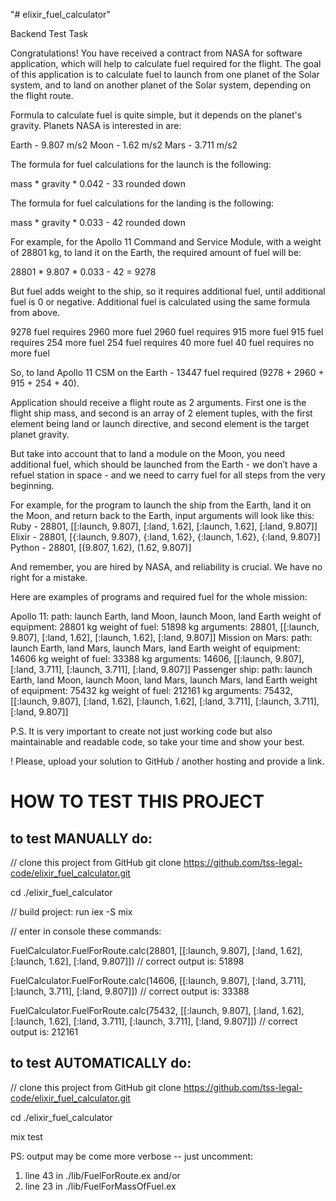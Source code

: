 "# elixir_fuel_calculator" 

Backend Test Task                 

Congratulations! You have received a contract from NASA for software application, which will help to calculate fuel required for the flight. The goal of this application is to calculate fuel to launch from one planet of the Solar system, and to land on another planet of the Solar system, depending on the flight route.

Formula to calculate fuel is quite simple, but it depends on the planet's gravity. Planets NASA is interested in are:

Earth - 9.807 m/s2
Moon - 1.62 m/s2
Mars - 3.711 m/s2

The formula for fuel calculations for the launch is the following:

mass * gravity * 0.042 - 33 rounded down

The formula for fuel calculations for the landing is the following:

mass * gravity * 0.033 - 42 rounded down

For example, for the Apollo 11 Command and Service Module, with a weight of 28801 kg, to land it on the Earth, the required amount of fuel will be:

28801 * 9.807 * 0.033 - 42 = 9278

But fuel adds weight to the ship, so it requires additional fuel, until additional fuel is 0 or negative. Additional fuel is calculated using the same formula from above.

9278 fuel requires 2960 more fuel
2960 fuel requires 915 more fuel
915 fuel requires 254 more fuel
254 fuel requires 40 more fuel
40 fuel requires no more fuel

So, to land Apollo 11 CSM on the Earth - 13447 fuel required (9278 + 2960 + 915 + 254 + 40).

Application should receive a flight route as 2 arguments. First one is the flight ship mass, and second is an array of 2 element tuples, with the first element being land or launch directive, and second element is the target planet gravity.

But take into account that to land a module on the Moon, you need additional fuel, which should be launched from the Earth - we don’t have a refuel station in space - and we need to carry fuel for all steps from the very beginning. 

For example, for the program to launch the ship from the Earth, land it on the Moon, and return back to the Earth, input arguments will look like this:
Ruby - 28801, [[:launch, 9.807], [:land, 1.62], [:launch, 1.62], [:land, 9.807]]
Elixir - 28801, [{:launch, 9.807}, {:land, 1.62}, {:launch, 1.62}, {:land, 9.807}]
Python - 28801, [(9.807, 1.62), (1.62, 9.807)]

And remember, you are hired by NASA, and reliability is crucial. We have no right for a mistake.

Here are examples of programs and required fuel for the whole mission:

Apollo 11:
path: launch Earth, land Moon, launch Moon, land Earth
weight of equipment: 28801 kg
weight of fuel: 51898 kg
arguments: 28801, [[:launch, 9.807], [:land, 1.62], [:launch, 1.62], [:land, 9.807]]
Mission on Mars:
path: launch Earth, land Mars, launch Mars, land Earth
weight of equipment: 14606 kg
weight of fuel: 33388 kg
arguments: 14606, [[:launch, 9.807], [:land, 3.711], [:launch, 3.711], [:land, 9.807]]
Passenger ship:
path: launch Earth, land Moon, launch Moon, land Mars, launch Mars, land Earth
weight of equipment: 75432 kg
weight of fuel: 212161 kg
arguments: 75432, [[:launch, 9.807], [:land, 1.62], [:launch, 1.62], [:land, 3.711], [:launch, 3.711], [:land, 9.807]]

P.S. It is very important to create not just working code but also maintainable and readable code, so take your time and show your best.

! Please, upload your solution to GitHub / another hosting and provide a link.

# HOW TO TEST THIS PROJECT

## to test MANUALLY do:

// clone this project from GitHub
git clone https://github.com/tss-legal-code/elixir_fuel_calculator.git

cd ./elixir_fuel_calculator

// build project:
run iex -S mix

// enter in console these commands:

FuelCalculator.FuelForRoute.calc(28801, [[:launch, 9.807], [:land, 1.62], [:launch, 1.62], [:land, 9.807]])
// correct output is: 51898

FuelCalculator.FuelForRoute.calc(14606, [[:launch, 9.807], [:land, 3.711], [:launch, 3.711], [:land, 9.807]])
// correct output is: 33388

FuelCalculator.FuelForRoute.calc(75432, [[:launch, 9.807], [:land, 1.62], [:launch, 1.62], [:land, 3.711], [:launch, 3.711], [:land, 9.807]])
// correct output is: 212161


## to test AUTOMATICALLY do:

// clone this project from GitHub
git clone https://github.com/tss-legal-code/elixir_fuel_calculator.git

cd ./elixir_fuel_calculator

mix test

PS: output may be come more verbose -- just uncomment:
1) line 43 in ./lib/FuelForRoute.ex and/or
2) line 23 in ./lib/FuelForMassOfFuel.ex
